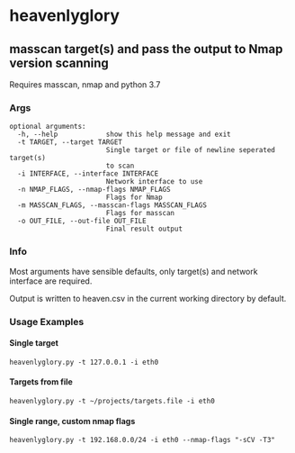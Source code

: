 # heavenlyglory
## masscan target(s) and pass the output to Nmap version scanning
Requires masscan, nmap and python 3.7

### Args
```
optional arguments:
  -h, --help            show this help message and exit
  -t TARGET, --target TARGET
                        Single target or file of newline seperated target(s)
                        to scan
  -i INTERFACE, --interface INTERFACE
                        Network interface to use
  -n NMAP_FLAGS, --nmap-flags NMAP_FLAGS
                        Flags for Nmap
  -m MASSCAN_FLAGS, --masscan-flags MASSCAN_FLAGS
                        Flags for masscan
  -o OUT_FILE, --out-file OUT_FILE
                        Final result output
```

### Info
Most arguments have sensible defaults, only target(s) and network interface are required.

Output is written to heaven.csv in the current working directory by default.

### Usage Examples

#### Single target
```heavenlyglory.py -t 127.0.0.1 -i eth0```

#### Targets from file
```heavenlyglory.py -t ~/projects/targets.file -i eth0```

#### Single range, custom nmap flags
```heavenlyglory.py -t 192.168.0.0/24 -i eth0 --nmap-flags "-sCV -T3"```
